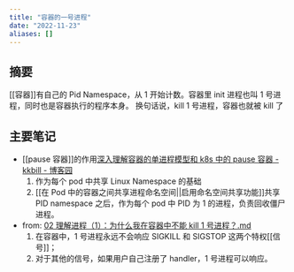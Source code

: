 ```yaml
---
title: "容器的一号进程"
date: "2022-11-23"
aliases: []
---
```


## 摘要

[[容器]]有自己的 Pid Namespace，从 1 开始计数。容器里 init 进程也叫 1 号进程，同时也是容器执行的程序本身。
换句话说，kill 1 号进程，容器也就被 kill 了

## 主要笔记

- [[pause 容器]]的作用[深入理解容器的单进程模型和 k8s 中的 pause 容器 - kkbill - 博客园](https://www.cnblogs.com/kkbill/p/12952815.html)
  1.  作为每个 pod 中共享 Linux Namespace 的基础
  2.  [[在 Pod 中的容器之间共享进程命名空间||启用命名空间共享功能]]共享 PID namespace 之后，作为每个 pod 中 PID 为 1 的进程，负责回收僵尸进程。
- from: [02 理解进程（1）：为什么我在容器中不能 kill 1 号进程？.md](https://learn.lianglianglee.com/%E4%B8%93%E6%A0%8F/%E5%AE%B9%E5%99%A8%E5%AE%9E%E6%88%98%E9%AB%98%E6%89%8B%E8%AF%BE/02%20%E7%90%86%E8%A7%A3%E8%BF%9B%E7%A8%8B%EF%BC%881%EF%BC%89%EF%BC%9A%E4%B8%BA%E4%BB%80%E4%B9%88%E6%88%91%E5%9C%A8%E5%AE%B9%E5%99%A8%E4%B8%AD%E4%B8%8D%E8%83%BDkill%201%E5%8F%B7%E8%BF%9B%E7%A8%8B%EF%BC%9F.md)
  1.  在容器中，1 号进程永远不会响应 SIGKILL 和 SIGSTOP 这两个特权[[信号]]；
  2.  对于其他的信号，如果用户自己注册了 handler，1 号进程可以响应。
